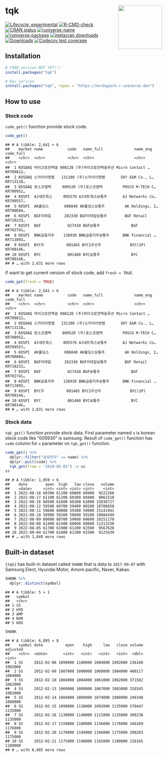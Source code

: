 
# tqk [<img src="man/figures/logo.png" align="right" height=140/>](https://mrchypark.github.io/tqk/index.html)

<!-- badges: start -->

[![Lifecycle:
experimental](https://img.shields.io/badge/lifecycle-experimental-orange.svg)](https://lifecycle.r-lib.org/articles/stages.html#experimental)
[![R-CMD-check](https://github.com/mrchypark/tqk/workflows/R-CMD-check/badge.svg)](https://github.com/mrchypark/tqk/actions)
[![CRAN
status](https://www.r-pkg.org/badges/version/tqk)](https://CRAN.R-project.org/package=tqk)
[![runiverse-name](https://mrchypark.r-universe.dev/badges/:name)](https://mrchypark.r-universe.dev/)
[![runiverse-package](https://mrchypark.r-universe.dev/badges/tqk)](https://mrchypark.r-universe.dev/ui#packages)
[![metacran
downloads](https://cranlogs.r-pkg.org/badges/tqk)](https://cran.r-project.org/package=tqk)
[![Downloads](https://cranlogs.r-pkg.org/badges/grand-total/tqk)](https://cran.rstudio.com/package=tqk)
[![Codecov test
coverage](https://codecov.io/gh/mrchypark/tqk/branch/main/graph/badge.svg)](https://app.codecov.io/gh/mrchypark/tqk?branch=main)
<!-- badges: end -->

## Installation

``` r
# CRAN version NOT YET!!!
install.packages("tqk")

# Dev version
install.packages("tqk", repos = "https://mrchypark.r-universe.dev")
```

## How to use

### Stock code

`code_get()` function provide stock code.

``` r
code_get()
```

    ## # A tibble: 2,641 × 6
    ##    market name           code   name_full              name_eng        code_full
    ##    <chr>  <chr>          <chr>  <chr>                  <chr>           <chr>    
    ##  1 KOSDAQ 마이크로컨텍솔 098120 (주)마이크로컨텍솔루션 Micro Contact … KR709812…
    ##  2 KOSDAQ 스카이이앤엠   131100 (주)스카이이앤엠       SKY E&M Co., L… KR713110…
    ##  3 KOSDAQ 포스코엠텍     009520 (주)포스코엠텍         POSCO M-TECH C… KR700952…
    ##  4 KOSPI  AJ네트웍스     095570 AJ네트웍스보통주       AJ Networks Co… KR709557…
    ##  5 KOSPI  AK홀딩스       006840 AK홀딩스보통주         AK Holdings, I… KR700684…
    ##  6 KOSPI  BGF리테일      282330 BGF리테일보통주        BGF Retail      KR728233…
    ##  7 KOSPI  BGF            027410 BGF보통주              BGF             KR702741…
    ##  8 KOSPI  BNK금융지주    138930 BNK금융지주보통주      BNK Financial … KR713893…
    ##  9 KOSPI  BYC우          001465 BYC1우선주             BYC(1P)         KR700146…
    ## 10 KOSPI  BYC            001460 BYC보통주              BYC             KR700146…
    ## # … with 2,631 more rows

If want to get current version of stock code, add `fresh = TRUE`.

``` r
code_get(fresh = TRUE)
```

    ## # A tibble: 2,641 × 6
    ##    market name           code   name_full              name_eng        code_full
    ##    <chr>  <chr>          <chr>  <chr>                  <chr>           <chr>    
    ##  1 KOSDAQ 마이크로컨텍솔 098120 (주)마이크로컨텍솔루션 Micro Contact … KR709812…
    ##  2 KOSDAQ 스카이이앤엠   131100 (주)스카이이앤엠       SKY E&M Co., L… KR713110…
    ##  3 KOSDAQ 포스코엠텍     009520 (주)포스코엠텍         POSCO M-TECH C… KR700952…
    ##  4 KOSPI  AJ네트웍스     095570 AJ네트웍스보통주       AJ Networks Co… KR709557…
    ##  5 KOSPI  AK홀딩스       006840 AK홀딩스보통주         AK Holdings, I… KR700684…
    ##  6 KOSPI  BGF리테일      282330 BGF리테일보통주        BGF Retail      KR728233…
    ##  7 KOSPI  BGF            027410 BGF보통주              BGF             KR702741…
    ##  8 KOSPI  BNK금융지주    138930 BNK금융지주보통주      BNK Financial … KR713893…
    ##  9 KOSPI  BYC우          001465 BYC1우선주             BYC(1P)         KR700146…
    ## 10 KOSPI  BYC            001460 BYC보통주              BYC             KR700146…
    ## # … with 2,631 more rows

### Stock data

`tqk_get()` function provide stock data. First parameter named `x` is
korean stock code like “005930” is samsung. Result of `code_get()`
function has `code` column for `x` parameter on `tqk_get()` function.

``` r
code_get() %>% 
  dplyr::filter("삼성전자" == name) %>%
  dplyr::pull(code) %>% 
  tqk_get(from = "2018-05-01") -> ss
ss
```

    ## # A tibble: 1,059 × 6
    ##    date        open  high   low close   volume
    ##    <date>     <int> <int> <int> <int>    <int>
    ##  1 2022-08-18 60300 61100 60000 60900  9222166
    ##  2 2022-08-17 61100 61200 60300 60400  9061518
    ##  3 2022-08-16 60500 61600 60300 61000 15036727
    ##  4 2022-08-12 59500 60700 59400 60200 10786658
    ##  5 2022-08-11 59600 60000 59300 59900 15141941
    ##  6 2022-08-10 58900 59200 58600 59100 18084349
    ##  7 2022-08-09 60600 60700 59600 60000 18251170
    ##  8 2022-08-08 61400 61400 60600 60800 11313150
    ##  9 2022-08-05 61700 61900 61200 61500  9567620
    ## 10 2022-08-04 61700 61800 61200 61500  9125439
    ## # … with 1,049 more rows

## Built-in dataset

`{tqk}` has built-in dataset called `SHANK` that is data to `2017-09-07`
with Samsung Elect, Hyundai Motor, Amore pacific, Naver, Kakao.

``` r
SHANK %>%
  dplyr::distinct(symbol)
```

    ## # A tibble: 5 × 1
    ##   symbol
    ##   <chr> 
    ## 1 SS    
    ## 2 HYD   
    ## 3 AMP   
    ## 4 NVR   
    ## 5 KKO

``` r
SHANK
```

    ## # A tibble: 6,895 × 8
    ##    symbol date          open    high     low   close volume adjusted
    ##    <chr>  <date>       <int>   <int>   <int>   <int>  <dbl>    <int>
    ##  1 SS     2012-02-08 1099000 1100000 1084000 1092000 236188  1092000
    ##  2 SS     2012-02-09 1087000 1090000 1060000 1084000 480117  1084000
    ##  3 SS     2012-02-10 1084000 1084000 1061000 1062000 371582  1062000
    ##  4 SS     2012-02-13 1069000 1089000 1067000 1083000 320345  1083000
    ##  5 SS     2012-02-14 1084000 1089000 1074000 1080000 246348  1080000
    ##  6 SS     2012-02-15 1098000 1138000 1092000 1135000 570447  1135000
    ##  7 SS     2012-02-16 1130000 1140000 1121000 1135000 308236  1135000
    ##  8 SS     2012-02-17 1159000 1180000 1156000 1176000 346169  1176000
    ##  9 SS     2012-02-20 1178000 1194000 1166000 1175000 296283  1175000
    ## 10 SS     2012-02-21 1175000 1198000 1165000 1180000 216165  1180000
    ## # … with 6,885 more rows
